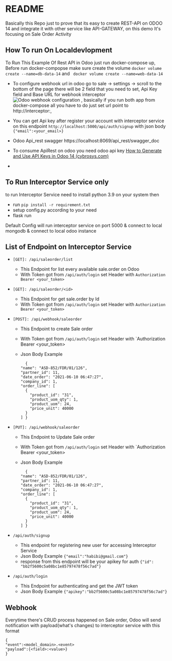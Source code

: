 
# README
Basically this Repo just to prove that its easy to create REST-API on ODOO 14  and integrate it with other service like API-GATEWAY, on this demo It's focusing on Sale Order Activity 

## How To run On Localdevlopment

To Run This Example Of Rest API in  Odoo just run docker-compose up, Before run docker-compopse make sure create the volume
` docker volume create --name=db-data-14 ` and ` docker volume create --name=web-data-14`

* To configure webhook url in odoo go to sale -> settings -> scroll to the bottom of the page there will be 2 field that you need to set, Api Key field and Base URL for webhook interceptor ![Odoo webhook configuration](https://i.imgur.com/yooOc9R.png) , basically if you run both app from docker-compose all you have to do just set url point to http://interceptor:<port>, 
* You can get Api key after register your account with interceptor service on this endpoint `http://localhost:5000/api/auth/signup` with json body `{"email":<your_email>}`

* Odoo Api_rest swagger https://localhost:8069/api_rest/swagger_doc
* To consume ApiRest on odoo you need odoo api key [How to Generate and Use API Keys in Odoo 14 (cybrosys.com)](https://www.cybrosys.com/blog/generate-and-use-api-keys-odoo-14)
* 

## To Run Interceptor Service only
to run Interceptor Service need to install python 3.9 on your system then
* run `pip install -r requirement.txt`
* setup config.py according to your need
* flask run

Default Config will run interceptor service on port 5000 &  connect to local mongodb & connect to local odoo instance 

## List of Endpoint on Interceptor Service 
* `[GET]: /api/saleorder/list`
	* This Endpoint for list every available sale.order on Odoo
	* With Token  got from `/api/auth/login` set Header with `Authorization Bearer <your_token>`
* `[GET]: /api/saleorder/<id>`
	* 	This Endpoint for get sale.order by Id 
	* With Token  got from `/api/auth/login` set Header with `Authorization Bearer <your_token>`
* `[POST]: /api/webhook/saleorder`
	* This Endpoint to create Sale order
	* With Token  got from `/api/auth/login` set Header with `Authorization Bearer <your_token>
	* Json Body Example 

	        {
	      "name": "ASD-852/FDR/01/126",
	      "partner_id": 11,
	      "date_order": "2021-06-10 06:47:27",
	      "company_id": 1,
	      "order_line": [
	        {
	          "product_id": "31",
	          "product_uom_qty": 1,
	          "product_uom": 24,
	          "price_unit": 40000
	        }
	      ] }
* `[PUT]: /api/webhook/saleorder`
	* This Endpoint to Update Sale order
	* With Token  got from `/api/auth/login` set Header with `Authorization Bearer <your_token>
	* Json Body Example 

	        {
	      "name": "ASD-852/FDR/01/126",
	      "partner_id": 11,
	      "date_order": "2021-06-10 06:47:27",
	      "company_id": 1,
	      "order_line": [
	        {
	          "product_id": "31",
	          "product_uom_qty": 1,
	          "product_uom": 24,
	          "price_unit": 40000
	        }
	      ] }
* `/api/auth/signup`
	* This endpoint for registering new user for accessing Interceptor Service
	* Json Body Example	`{"email":"habibi@gmail.com"}`
	* response from this endpoint will be your apikey for auth `{"id": "bb2f5600c5a08bc1e85797478f56c7ad"}`

* `/api/auth/login`
	* This Endpoint for authenticating and get the JWT token
	* Json Body Example `{"apikey":"bb2f5600c5a08bc1e85797478f56c7ad"}`

## Webhook
Everytime there's CRUD process happened on Sale order, Odoo will send notification with payload(what's changes) to interceptor service with this format

    {
    "event":<model_domain>.<event>
    "payload":{<field>:<value>}
    }

